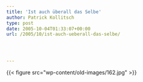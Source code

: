 ```yaml
---
title: 'Ist auch überall das Selbe'
author: Patrick Kollitsch
type: post
date: 2005-10-04T01:33:07+00:00
url: /2005/10/ist-auch-ueberall-das-selbe/




---
```

{{< figure src="wp-content/old-images/162.jpg" >}}
